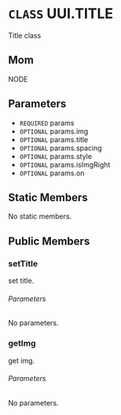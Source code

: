 # `CLASS` UUI.TITLE
Title class

## Mom
NODE

## Parameters
* `REQUIRED` params 
* `OPTIONAL` params.img 
* `OPTIONAL` params.title 
* `OPTIONAL` params.spacing 
* `OPTIONAL` params.style 
* `OPTIONAL` params.isImgRight 
* `OPTIONAL` params.on 

## Static Members
No static members.

## Public Members

### setTitle
set title.
###### Parameters
No parameters.

### getImg
get img.
###### Parameters
No parameters.
